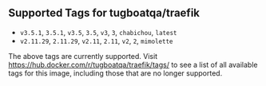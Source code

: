 ## Supported Tags for tugboatqa/traefik

* `v3.5.1`, `3.5.1`, `v3.5`, `3.5`, `v3`, `3`, `chabichou`, `latest`
* `v2.11.29`, `2.11.29`, `v2.11`, `2.11`, `v2`, `2`, `mimolette`

The above tags are currently supported. Visit https://hub.docker.com/r/tugboatqa/traefik/tags/ to see a list of all available tags for this image, including those that are no longer supported.
